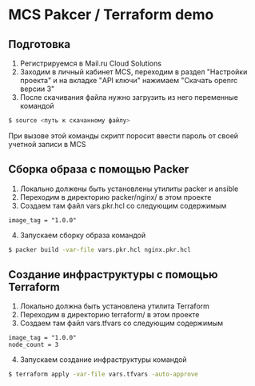 # MCS Pakcer / Terraform demo

## Подготовка

1. Регистрируемся в Mail.ru Cloud Solutions
2. Заходим в личный кабинет MCS, переходим в раздел "Настройки проекта"
и на вкладке "API ключи" нажимаем "Скачать openrc версии 3"
3. После скачивания файла нужно загрузить из него переменные командой
```bash
$ source <путь к скачанному файлу>
```
При вызове этой команды скрипт поросит ввести пароль от своей учетной записи в MCS

## Сборка образа с помощью Packer

1. Локально должены быть установлены утилиты packer и ansible
2. Переходим в директорию packer/nginx/ в этом проекте
3. Создаем там файл vars.pkr.hcl со следующим содержимым
```hcl
image_tag = "1.0.0"
```
4. Запускаем сборку образа командой
```bash
$ packer build -var-file vars.pkr.hcl nginx.pkr.hcl
```

## Создание инфраструктуры с помощью Terraform

1. Локально должна быть установлена утилита Terraform
2. Переходим в директорию terraform/ в этом проекте
3. Создаем там файл vars.tfvars со следующим содержимым
```hcl
image_tag = "1.0.0"
node_count = 3
```
4. Запускаем создание инфраструктуры командой
```bash
$ terraform apply -var-file vars.tfvars -auto-approve
```
